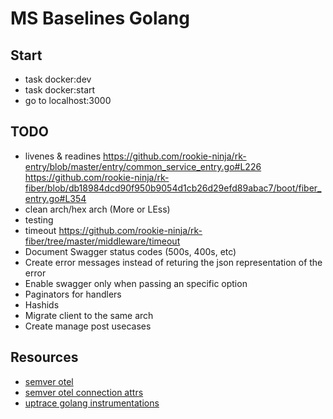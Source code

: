 # MS Baselines Golang

## Start
- task docker:dev
- task docker:start
-  go to localhost:3000

## TODO
- livenes & readines https://github.com/rookie-ninja/rk-entry/blob/master/entry/common_service_entry.go#L226 https://github.com/rookie-ninja/rk-fiber/blob/db18984dcd90f950b9054d1cb26d29efd89abac7/boot/fiber_entry.go#L354
- clean arch/hex arch (More or LEss)
- testing
- timeout https://github.com/rookie-ninja/rk-fiber/tree/master/middleware/timeout
- Document Swagger status codes (500s, 400s, etc)
- Create error messages instead of returing the json representation of the error
- Enable swagger only when passing an specific option
- Paginators for handlers
- Hashids
- Migrate client to the same arch
- Create manage post usecases

## Resources

- [semver otel](https://github.com/open-telemetry/opentelemetry-specification/tree/main/semantic_conventions)
- [semver otel connection attrs](https://github.com/open-telemetry/opentelemetry-specification/blob/main/specification/trace/semantic_conventions/database.md#connection-level-attributes)
- [uptrace golang instrumentations](https://uptrace.dev/opentelemetry/instrumentations/?lang=go)
